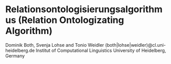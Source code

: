 # Relationsontologisierungsalgorithmus (Relation Ontologizating Algorithm)
Dominik Both, Svenja Lohse and Tonio Weidler
(both|lohse|weidler)@cl.uni-heidelberg.de
Institut of Computational Linguistics
University of Heidelberg, Germany
